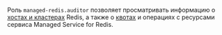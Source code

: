 Роль `managed-redis.auditor` позволяет просматривать информацию о [хостах и кластерах](../../managed-redis/concepts/index.md) Redis, а также о [квотах](../../managed-redis/concepts/limits.md#mrd-quotas) и операциях с ресурсами сервиса Managed Service for Redis.
